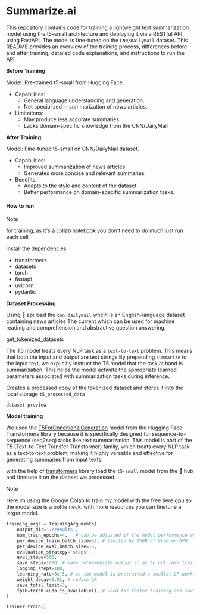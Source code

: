 # Summarize.ai

This repository contains code for training a lightweight text summarization model using the t5-small architecture and deploying it via a RESTful API using FastAPI. The model is fine-tuned on the `CNN/DailyMail` dataset. This README provides an overview of the training process, differences before and after training, detailed code explanations, and instructions to run the API.

**Before Training**

Model: Pre-trained t5-small from Hugging Face.

- Capabilities: 
    * General language understanding and generation.
    * Not specialized in summarization of news articles.
- Limitations:
  - May produce less accurate summaries.
   - Lacks domain-specific knowledge from the CNN/DailyMail 
   
**After Training**

Model: Fine-tuned t5-small on CNN/DailyMail dataset.

- Capabilities:
    - Improved summarization of news articles.
    - Generates more concise and relevant summaries.
- Benefits:
    - Adapts to the style and content of the dataset.
    - Better performance on domain-specific summarization tasks.

#### How to run
> [!Note]
>
> for training, as it's a collab notebook you don't need to do much just run each cell.  


Install the dependencies

- transformers 
- datasets
- torch
- fastapi 
- uvicorn 
- pydantic



**Dataset Processing** 

Using 🤗 api load the `cnn_dailymail` whcih is an English-language dataset containing news articles The current which can be used for machine reading and comprehension and abstractive question answering.

get_tokenized_datasets

The T5 model treats every NLP task as a `text-to-text` problem. This means that both the input and output are text strings.By prepending `summarize` to the input text, we explicitly instruct the T5 model that the task at hand is summarization. This helps the model activate the appropriate learned parameters associated with summarization tasks during inference.

Creates a processed copy of the tokenized dataset and stores it into the local storage `t5_processed_data`

```
dataset preview 
```

**Model training**

We used the [T5ForConditionalGeneration](https://huggingface.co/transformers/v3.0.2/model_doc/t5.html#t5forconditionalgeneration) model from the Hugging Face Transformers library because it is specifically designed for sequence-to-sequence (seq2seq) tasks like text summarization. This model is part of the T5 (Text-to-Text Transfer Transformer) family, which treats every NLP task as a text-to-text problem, making it highly versatile and effective for generating summaries from input texts.

with the help of [transformers](https://huggingface.co/docs/transformers/en/training) library load the `t5-small` model from the 🤗 hub and finetune it on the dataset we processed.

> [!Note]
>
> Here im using the Google Colab to train my model with the free tiere gpu so the model size is a bottle neck. with more resources you can finetune a larger model. 

```python
training_args = TrainingArguments(
    output_dir='./results',
    num_train_epochs=4,   # can be adjusted if the model performance worse 
    per_device_train_batch_size=32, # limited by 15GB of Vram un GPU
    per_device_eval_batch_size=16,
    evaluation_strategy='steps',
    eval_steps=500,
    save_steps=1000, # save intermediate output so as to not lose trained model if runtime disconnected 
    logging_steps=100,
    learning_rate=5e-5, # as the model is pretrained a smallet LR works better 
    weight_decay=0.01, # reduce LR 
    save_total_limit=3,
    fp16=torch.cuda.is_available(), # used for faster training and save space in memory without using  32 bit 
)

trainer.train()
```
